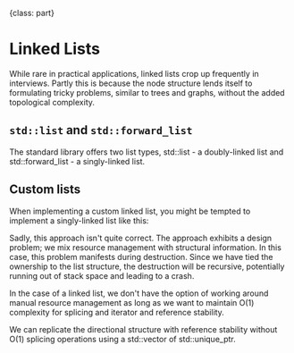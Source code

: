 {class: part}
# Linked Lists

While rare in practical applications, linked lists crop up frequently in interviews. Partly this is because the node structure lends itself to formulating tricky problems, similar to trees and graphs, without the added topological complexity.

## `std::list` and `std::forward_list`

The standard library offers two list types, std::list - a doubly-linked list and std::forward_list - a singly-linked list.

## Custom lists

When implementing a custom linked list, you might be tempted to implement a singly-linked list like this:

Sadly, this approach isn't quite correct. The approach exhibits a design problem; we mix resource management with structural information. In this case, this problem manifests during destruction. Since we have tied the ownership to the list structure, the destruction will be recursive, potentially running out of stack space and leading to a crash.

In the case of a linked list, we don't have the option of working around manual resource management as long as we want to maintain O(1) complexity for splicing and iterator and reference stability.

We can replicate the directional structure with reference stability without O(1) splicing operations using a std::vector of std::unique_ptr.